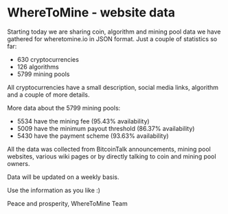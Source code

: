 # WhereToMine - website data

Starting today we are sharing coin, algorithm and mining pool data we have gathered for wheretomine.io in JSON format.
Just a couple of statistics so far:
- 630 cryptocurrencies
- 126 algorithms
- 5799 mining pools

All cryptocurrencies have a small description, social media links, algorithm and a couple of more details.
 
More data about the 5799 mining pools:
- 5534 have the mining fee (95.43% availability)
- 5009 have the minimum payout threshold (86.37% availability)
- 5430 have the payment scheme (93.63% availability)

All the data was collected from BitcoinTalk announcements, mining pool websites, various wiki pages or by directly talking to coin and mining pool owners.

Data will be updated on a weekly basis.



Use the information as you like :)

Peace and prosperity, WhereToMine Team
